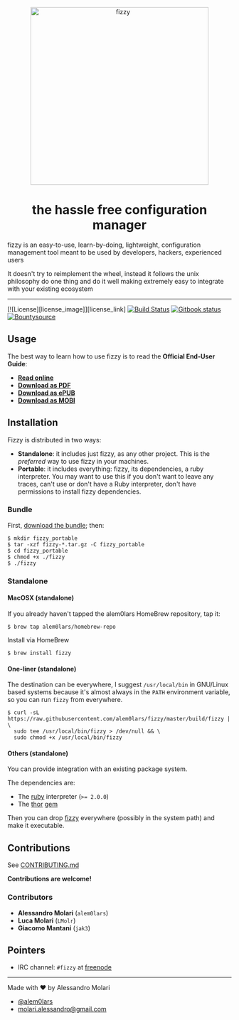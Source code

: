<p align="center">
  <img title="fizzy"
   src='https://raw.githubusercontent.com/alem0lars/fizzy/develop/data/logo.png'
   width="400px" />
</p>

<p>
  <h1 align="center">the hassle free configuration manager</h1>
</p>

fizzy is an easy-to-use, learn-by-doing, lightweight, configuration management tool meant to be used by developers, hackers, experienced users

It doesn't try to reimplement the wheel, instead it follows the unix philosophy do one thing and do it well making extremely easy to integrate with your existing ecosystem

----

[![License][license_image]][license_link]
[![Build Status][travis_status_image]][travis_status_link]
[![Gitbook status][gitbook_status_image]][gitbook_status_link]
[![Bountysource][bountysource_image]][bountysource_link]

## Usage

The best way to learn how to use fizzy is to read the
**Official End-User Guide**:

* [**Read online**][read_end_user_guide]
* [**Download as PDF**][download_pdf_end_user_guide]
* [**Download as ePUB**][download_epub_end_user_guide]
* [**Download as MOBI**][download_mobi_end_user_guide]

## Installation

Fizzy is distributed in two ways:

* **Standalone**: it includes just fizzy, as any other project.
  This is the *preferred* way to use fizzy in your machines.
* **Portable**: it includes everything:
  fizzy, its dependencies, a ruby interpreter.
  You may want to use this if you don't want to leave any traces,
  can't use or don't have a Ruby interpreter,
  don't have permissions to install fizzy dependencies.

### Bundle

First, [download the bundle][download_bundle]; then:

```shellsession
$ mkdir fizzy_portable
$ tar -xzf fizzy-*.tar.gz -C fizzy_portable
$ cd fizzy_portable
$ chmod +x ./fizzy
$ ./fizzy
```

### Standalone

#### MacOSX (standalone)

If you already haven't tapped the alem0lars HomeBrew repository, tap it:
```shellsession
$ brew tap alem0lars/homebrew-repo
```

Install via HomeBrew
```shellsession
$ brew install fizzy
```

#### One-liner (standalone)

The destination can be everywhere, I suggest `/usr/local/bin` in GNU/Linux
based systems because it's almost always in the `PATH` environment variable,
so you can run `fizzy` from everywhere.

```shellsession
$ curl -sL https://raw.githubusercontent.com/alem0lars/fizzy/master/build/fizzy | \
  sudo tee /usr/local/bin/fizzy > /dev/null && \
  sudo chmod +x /usr/local/bin/fizzy
```

#### Others (standalone)

You can provide integration with an existing package system.

The dependencies are:
* The [ruby][ruby_homepage] interpreter (`>= 2.0.0`)
* The [thor][thor_homepage] [gem][thor_gem]

Then you can drop [fizzy][fizzy_bin] everywhere (possibly in the system path)
and make it executable.

## Contributions

See [CONTRIBUTING.md][contributing]

**Contributions are welcome!**

### Contributors

* **Alessandro Molari** (`alem0lars`)
* **Luca Molari** (`LMolr`)
* **Giacomo Mantani** (`jak3`)

## Pointers

* IRC channel: `#fizzy` at [freenode][irc]

----

Made with ♥ by Alessandro Molari

* [@alem0lars][twitter]
* [molari.alessandro@gmail.com][send_email]


<!-- Link declarations -->

[twitter]:    https://twitter.com/alem0lars
[send_email]: mailto:molari.alessandro@gmail.com
[irc]:        https://webchat.freenode.net/?channels=fizzy

[contributing]: ./CONTRIBUTING.md

[ruby_homepage]: https://www.ruby-lang.org
[thor_gem]:      https://rubygems.org/gems/thor
[thor_homepage]: http://whatisthor.com

[bountysource_image]: https://img.shields.io/bountysource/team/fizzy/activity.svg
[bountysource_link]:  https://www.bountysource.com/teams/fizzy

[gitbook_status_image]: https://www.gitbook.com/button/status/book/alem0lars/fizzy
[gitbook_status_link]:  https://www.gitbook.io/book/alem0lars/fizzy/activity

[travis_status_image]: https://travis-ci.org/alem0lars/fizzy.svg?branch=master
[travis_status_link]:  https://travis-ci.org/alem0lars/fizzy

[read_end_user_guide]:          https://www.gitbook.com/read/book/alem0lars/fizzy
[download_pdf_end_user_guide]:  https://www.gitbook.com/download/pdf/book/alem0lars/fizzy
[download_epub_end_user_guide]: https://www.gitbook.com/download/epub/book/alem0lars/fizzy
[download_mobi_end_user_guide]: https://www.gitbook.com/download/mobi/book/alem0lars/fizzy

[fizzy_bin]:    ./build/fizzy
[download_bundle]: https://github.com/alem0lars/fizzy/releases
